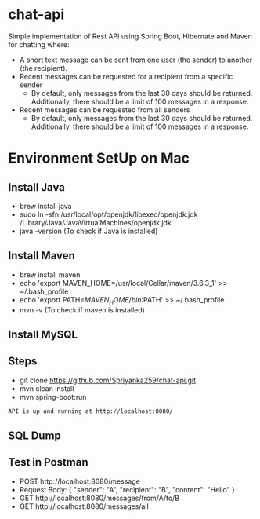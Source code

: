 # chat-api
Simple implementation of Rest API using Spring Boot, Hibernate and Maven for chatting where:
* A short text message can be sent from one user (the sender) to another (the recipient).
* Recent messages can be requested for a recipient from a specific sender
    * By default, only messages from the last 30 days should be returned. Additionally, there should be a limit of 100 messages in a response.
* Recent messages can be requested from all senders 
    * By default, only messages from the last 30 days should be returned. Additionally, there should be a limit of 100 messages in a response.

# Environment SetUp on Mac
## Install Java
* brew install java
* sudo ln -sfn /usr/local/opt/openjdk/libexec/openjdk.jdk /Library/Java/JavaVirtualMachines/openjdk.jdk
* java -version (To check if Java is installed)

## Install Maven
* brew install maven
* echo 'export MAVEN_HOME=/usr/local/Cellar/maven/3.6.3_1' >> ~/.bash_profile
* echo 'export PATH=$MAVEN_HOME/bin:$PATH' >> ~/.bash_profile
* mvn -v (To check if maven is installed)

## Install MySQL

## Steps
* git clone https://github.com/Spriyanka259/chat-api.git
* mvn clean install
* mvn spring-boot:run

```bash
API is up and running at http://localhost:8080/
```
## SQL Dump

## Test in Postman
* POST http://localhost:8080/message 
* Request Body: {
    "sender": "A",
    "recipient": "B",
    "content": "Hello"
}
* GET http://localhost:8080/messages/from/A/to/B
* GET http://localhost:8080/messages/all

